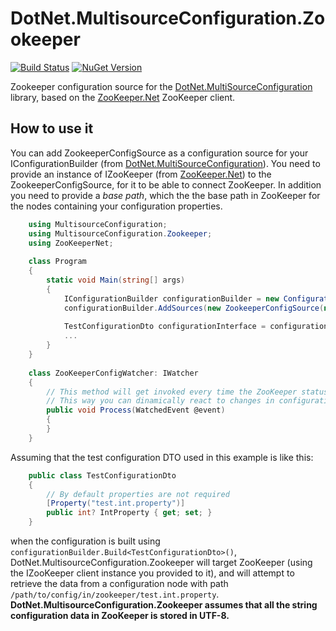 # DotNet.MultisourceConfiguration.Zookeeper
[![Build Status](https://travis-ci.org/rubms/DotNet.MultiSourceConfiguration.Zookeeper.svg?branch=master)](https://travis-ci.org/rubms/DotNet.MultiSourceConfiguration.Zookeeper)
[![NuGet Version](https://img.shields.io/nuget/v/DotNet.MultiSourceConfiguration.Zookeeper.svg?style=flat)](https://www.nuget.org/packages/DotNet.MultiSourceConfiguration.Zookeeper)

Zookeeper configuration source for the [DotNet.MultiSourceConfiguration](https://www.nuget.org/packages/DotNet.MultiSourceConfiguration) library, based on the [ZooKeeper.Net](https://www.nuget.org/packages/ZooKeeper.Net/) ZooKeeper client.

## How to use it
You can add ZookeeperConfigSource as a configuration source for your IConfigurationBuilder (from [DotNet.MultiSourceConfiguration](https://www.nuget.org/packages/DotNet.MultiSourceConfiguration)). You need to provide an instance of IZooKeeper (from [ZooKeeper.Net](https://www.nuget.org/packages/ZooKeeper.Net/)) to the ZookeeperConfigSource, for it to be able to connect ZooKeeper. In addition you need to provide a _base path_, which the the base path in ZooKeeper for the nodes containing your configuration properties.
```C#
	using MultisourceConfiguration;
	using MultisourceConfiguration.Zookeeper;
	using ZooKeeperNet;
	
    class Program
    {
        static void Main(string[] args)
        {
            IConfigurationBuilder configurationBuilder = new ConfigurationBuilder();
            configurationBuilder.AddSources(new ZookeeperConfigSource(new ZooKeeperConfigWatcher(), "/path/to/config/in/zookeeper"));
            
			TestConfigurationDto configurationInterface = configurationBuilder.Build<TestConfigurationDto>();
            ...
        }
    }
	
	class ZooKeeperConfigWatcher: IWatcher 
	{
		// This method will get invoked every time the ZooKeeper status or configuration values change.
		// This way you can dinamically react to changes in configuration.
		public void Process(WatchedEvent @event) 
		{
		}
	}
```

Assuming that the test configuration DTO used in this example is like this:
```C#
    public class TestConfigurationDto
    {
        // By default properties are not required
        [Property("test.int.property")]
        public int? IntProperty { get; set; }
	}
```
when the configuration is built using `configurationBuilder.Build<TestConfigurationDto>()`, DotNet.MultisourceConfiguration.Zookeeper will target ZooKeeper (using the IZooKeeper client instance you provided to it), and will attempt to retrieve the data from a configuration node with path `/path/to/config/in/zookeeper/test.int.property`. **DotNet.MultisourceConfiguration.Zookeeper assumes that all the string configuration data in ZooKeeper is stored in UTF-8.**